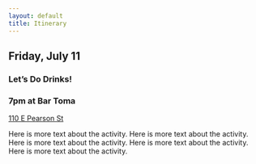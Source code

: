 ```yaml
---
layout: default
title: Itinerary
---
```


<div class='keyline-all col11'>

  <div class='clearfix keyline-bottom'>
    <div class='col3 pad2'>
      <h2><strong class='quiet'>Friday, July 11</strong></h2>
    </div>
    <div class='col9 keyline-left pad2'>
      <div class='space-bottom'>
        <h3>Let’s Do Drinks!</h3>
        <h3>7pm at Bar Toma</h3>
        <p><a href='https://www.google.com/maps/preview#!q=110+E+Pearson+St.&data=!1m4!1m3!1d3128!2d-87.6251533!3d41.8976691!4m12!2m11!1m10!1s0x880fd353a74fd68d%3A0xa0bc44c68ffa9730!3m8!1m3!1d12417!2d-77.0387255!3d38.9198195!3m2!1i1024!2i768!4f13.1'>110 E Pearson St</a></p>
        <p class='quiet'>Here is more text about the activity. Here is more text about the activity. Here is more text about the activity. Here is more text about the activity. Here is more text about the activity.</p>
      </div>
    </div>
  </div>


</div>